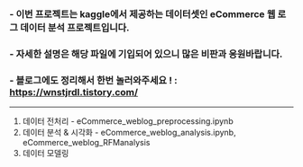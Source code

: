 ### - 이번 프로젝트는 kaggle에서 제공하는 데이터셋인 eCommerce 웹 로그 데이터 분석 프로젝트입니다.
### - 자세한 설명은 해당 파일에 기입되어 있으니 많은 비판과 응원바랍니다.
### - 블로그에도 정리해서 한번 놀러와주세요 ! : https://wnstjrdl.tistory.com/

---

1. 데이터 전처리 - eCommerce_weblog_preprocessing.ipynb
2. 데이터 분석 & 시각화 - eCommerce_weblog_analysis.ipynb, eCommerce_weblog_RFManalysis
3. 데이터 모델링
